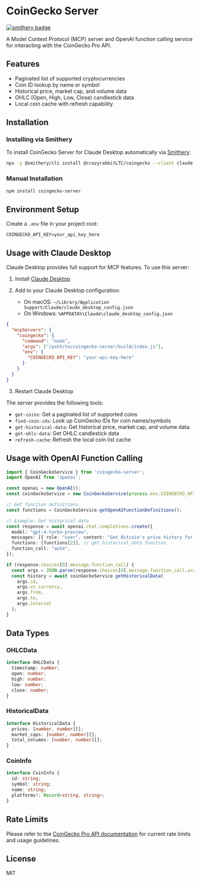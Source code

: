 # CoinGecko Server
[![smithery badge](https://smithery.ai/badge/@crazyrabbitLTC/coingecko)](https://smithery.ai/server/@crazyrabbitLTC/coingecko)

A Model Context Protocol (MCP) server and OpenAI function calling service for interacting with the CoinGecko Pro API.

## Features

- Paginated list of supported cryptocurrencies
- Coin ID lookup by name or symbol
- Historical price, market cap, and volume data
- OHLC (Open, High, Low, Close) candlestick data
- Local coin cache with refresh capability

## Installation

### Installing via Smithery

To install CoinGecko Server for Claude Desktop automatically via [Smithery](https://smithery.ai/server/@crazyrabbitLTC/coingecko):

```bash
npx -y @smithery/cli install @crazyrabbitLTC/coingecko --client claude
```

### Manual Installation
```bash
npm install coingecko-server
```

## Environment Setup

Create a `.env` file in your project root:

```env
COINGECKO_API_KEY=your_api_key_here
```

## Usage with Claude Desktop

Claude Desktop provides full support for MCP features. To use this server:

1. Install [Claude Desktop](https://claude.ai/download)

2. Add to your Claude Desktop configuration:
   - On macOS: `~/Library/Application Support/Claude/claude_desktop_config.json`
   - On Windows: `%APPDATA%\Claude\claude_desktop_config.json`

```json
{
  "mcpServers": {
    "coingecko": {
      "command": "node",
      "args": ["/path/to/coingecko-server/build/index.js"],
      "env": {
        "COINGECKO_API_KEY": "your-api-key-here"
      }
    }
  }
}
```

3. Restart Claude Desktop

The server provides the following tools:
- `get-coins`: Get a paginated list of supported coins
- `find-coin-ids`: Look up CoinGecko IDs for coin names/symbols
- `get-historical-data`: Get historical price, market cap, and volume data
- `get-ohlc-data`: Get OHLC candlestick data
- `refresh-cache`: Refresh the local coin list cache

## Usage with OpenAI Function Calling

```typescript
import { CoinGeckoService } from 'coingecko-server';
import OpenAI from 'openai';

const openai = new OpenAI();
const coinGeckoService = new CoinGeckoService(process.env.COINGECKO_API_KEY);

// Get function definitions
const functions = CoinGeckoService.getOpenAIFunctionDefinitions();

// Example: Get historical data
const response = await openai.chat.completions.create({
  model: "gpt-4-turbo-preview",
  messages: [{ role: "user", content: "Get Bitcoin's price history for the last week" }],
  functions: [functions[2]], // get_historical_data function
  function_call: "auto",
});

if (response.choices[0].message.function_call) {
  const args = JSON.parse(response.choices[0].message.function_call.arguments);
  const history = await coinGeckoService.getHistoricalData(
    args.id,
    args.vs_currency,
    args.from,
    args.to,
    args.interval
  );
}
```

## Data Types

### OHLCData
```typescript
interface OHLCData {
  timestamp: number;
  open: number;
  high: number;
  low: number;
  close: number;
}
```

### HistoricalData
```typescript
interface HistoricalData {
  prices: [number, number][];
  market_caps: [number, number][];
  total_volumes: [number, number][];
}
```

### CoinInfo
```typescript
interface CoinInfo {
  id: string;
  symbol: string;
  name: string;
  platforms?: Record<string, string>;
}
```

## Rate Limits

Please refer to the [CoinGecko Pro API documentation](https://www.coingecko.com/api/documentation) for current rate limits and usage guidelines.

## License

MIT 